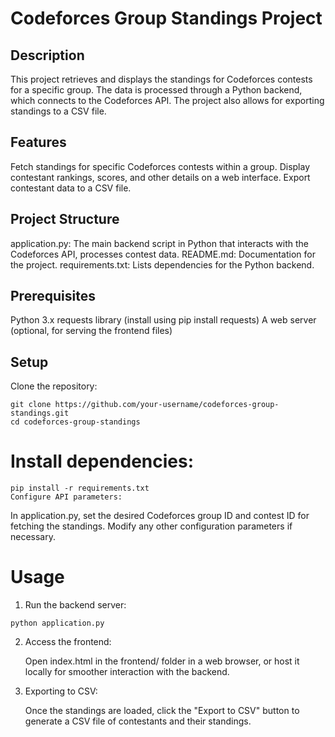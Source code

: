 # Codeforces Group Standings Project
## Description
This project retrieves and displays the standings for Codeforces contests for a specific group. The data is processed through a Python backend, which connects to the Codeforces API. The project also allows for exporting standings to a CSV file.

## Features
Fetch standings for specific Codeforces contests within a group.
Display contestant rankings, scores, and other details on a web interface.
Export contestant data to a CSV file.

## Project Structure
application.py: The main backend script in Python that interacts with the Codeforces API, processes contest data.
README.md: Documentation for the project.
requirements.txt: Lists dependencies for the Python backend.

## Prerequisites
Python 3.x
requests library (install using pip install requests)
A web server (optional, for serving the frontend files)

## Setup
Clone the repository:
```
git clone https://github.com/your-username/codeforces-group-standings.git
cd codeforces-group-standings
```

# Install dependencies:

```
pip install -r requirements.txt
Configure API parameters:
```

In application.py, set the desired Codeforces group ID and contest ID for fetching the standings. Modify any other configuration parameters if necessary.

# Usage
1. Run the backend server:
```
python application.py
```
2. Access the frontend:

    Open index.html in the frontend/ folder in a web browser, or host it locally for smoother interaction with the backend.

3. Exporting to CSV:

    Once the standings are loaded, click the "Export to CSV" button to generate a CSV file of contestants and their standings.
